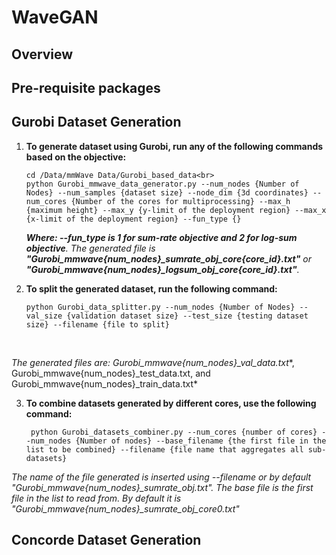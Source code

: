 # WaveGAN 
## Overview

## Pre-requisite packages


## Gurobi Dataset Generation 
1. **To generate dataset using Gurobi, run any of the following commands based on the objective:**
      ```
      cd /Data/mmWave Data/Gurobi_based_data<br>
      python Gurobi_mmwave_data_generator.py --num_nodes {Number of Nodes} --num_samples {dataset size} --node_dim {3d coordinates} --num_cores {Number of the cores for multiprocessing} --max_h {maximum height} --max_y {y-limit of the deployment region} --max_x {x-limit of the deployment region} --fun_type {}
     ```
      ***Where: --fun_type is 1 for *sum-rate* objective and 2 for *log-sum* objective**. The generated file is **"Gurobi_mmwave{num_nodes}_sumrate_obj_core{core_id}.txt"**
       or **"Gurobi_mmwave{num_nodes}_logsum_obj_core{core_id}.txt"**.*

2.    **To split the generated dataset, run the following command:**
      ```
      python Gurobi_data_splitter.py --num_nodes {Number of Nodes} --val_size {validation dataset size} --test_size {testing dataset size} --filename {file to split}
      ```
      </br>

*The generated files are: Gurobi_mmwave{num_nodes}_val_data.txt**, Gurobi_mmwave{num_nodes}_test_data.txt, and Gurobi_mmwave{num_nodes}_train_data.txt*

3.    **To combine datasets generated by different cores, use the following command:**

      ```
       python Gurobi_datasets_combiner.py --num_cores {number of cores} --num_nodes {Number of nodes} --base_filename {the first file in the list to be combined} --filename {file name that aggregates all sub-datasets} 
       ```

*The name of the file generated is inserted using --filename or by default "Gurobi_mmwave{num_nodes}_sumrate_obj.txt". The base file is the first file in the list to read from. By default it is "Gurobi_mmwave{num_nodes}_sumrate_obj_core0.txt"*


## Concorde Dataset Generation

